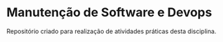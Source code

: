 # Manutenção de Software e Devops

Repositório criado para realização de atividades práticas desta disciplina.
